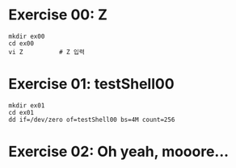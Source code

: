 # Exercise 00: Z
```
mkdir ex00
cd ex00
vi Z          # Z 입력
```

# Exercise 01: testShell00
```
mkdir ex01
cd ex01
dd if=/dev/zero of=testShell00 bs=4M count=256
```





# Exercise 02: Oh yeah, mooore...
